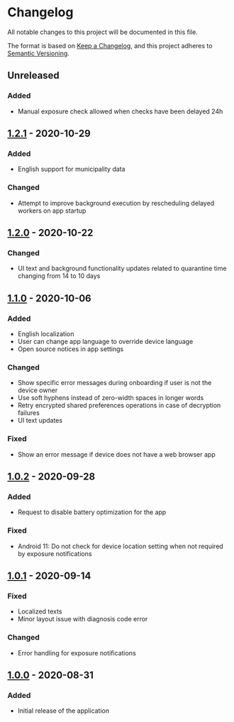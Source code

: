 # Changelog
All notable changes to this project will be documented in this file.

The format is based on [Keep a Changelog](https://keepachangelog.com/en/1.0.0/),
and this project adheres to [Semantic Versioning](https://semver.org/spec/v2.0.0.html).

## Unreleased

### Added
- Manual exposure check allowed when checks have been delayed 24h

## [1.2.1](https://github.com/THLfi/koronavilkku-android/compare/v1.2.0...v1.2.1) - 2020-10-29

### Added
- English support for municipality data

### Changed
- Attempt to improve background execution by rescheduling delayed workers on app startup

## [1.2.0](https://github.com/THLfi/koronavilkku-android/compare/v1.1.0...v1.2.0) - 2020-10-22

### Changed
- UI text and background functionality updates related to quarantine time changing from 14 to 10 days

## [1.1.0](https://github.com/THLfi/koronavilkku-android/compare/v1.0.2...v1.1.0) - 2020-10-06

### Added
- English localization
- User can change app language to override device language
- Open source notices in app settings

### Changed
- Show specific error messages during onboarding if user is not the device owner
- Use soft hyphens instead of zero-width spaces in longer words
- Retry encrypted shared preferences operations in case of decryption failures 
- UI text updates

### Fixed
- Show an error message if device does not have a web browser app

## [1.0.2](https://github.com/THLfi/koronavilkku-android/compare/v1.0.1...v1.0.2) - 2020-09-28

### Added
- Request to disable battery optimization for the app

### Fixed
- Android 11: Do not check for device location setting when not required by exposure notifications

## [1.0.1] - 2020-09-14

### Fixed
- Localized texts
- Minor layout issue with diagnosis code error

### Changed
- Error handling for exposure notifications

## [1.0.0] - 2020-08-31

### Added
- Initial release of the application


[1.0.1]: https://github.com/THLfi/koronavilkku-android/compare/v1.0.0...v1.0.1
[1.0.0]: https://github.com/THLfi/koronavilkku-android/releases/tag/v1.0.0
